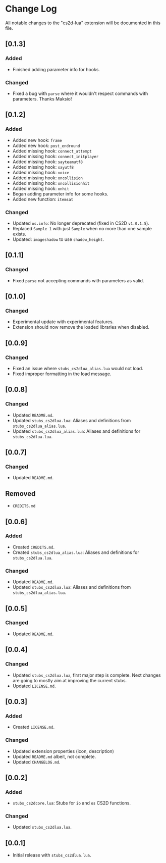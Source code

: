 # Change Log

All notable changes to the "cs2d-lua" extension will be documented in this file.

## [0.1.3]

### Added

-    Finished adding parameter info for hooks.

### Changed

-    Fixed a bug with `parse` where it wouldn't respect commands with parameters. Thanks Maksio!

## [0.1.2]

### Added

-    Added new hook: `frame`
-    Added new hook: `post_endround`
-    Added missing hook: `connect_attempt`
-    Added missing hook: `connect_initplayer`
-    Added missing hook: `sayteamutf8`
-    Added missing hook: `sayutf8`
-    Added missing hook: `voice`
-    Added missing hook: `oncollision`
-    Added missing hook: `oncollisionhit`
-    Added missing hook: `onhit`
-    Began adding parameter info for some hooks.
-    Added new function: `itemsat`

### Changed

-    Updated `os.info`: No longer deprecated (fixed in CS2D `v1.0.1.5`).
-    Replaced `Sample 1` with just `Sample` when no more than one sample exists.
-    Updated: `imageshadow` to use `shadow_height`.

## [0.1.1]

### Changed

-    Fixed `parse` not accepting commands with parameters as valid.

## [0.1.0]

### Changed

-    Experimental update with experimental features.
-    Extension should now remove the loaded libraries when disabled.

## [0.0.9]

### Changed

-    Fixed an issue where `stubs_cs2dlua_alias.lua` would not load.
-    Fixed improper formatting in the load message.

## [0.0.8]

### Changed

-    Updated `README.md`.
-    Updated `stubs_cs2dlua.lua`: Aliases and definitions from `stubs_cs2dlua_alias.lua`.
-    Updated `stubs_cs2dlua_alias.lua`: Aliases and definitions for `stubs_cs2dlua.lua`.

## [0.0.7]

### Changed

-    Updated `README.md`.

## Removed

-    `CREDITS.md`

## [0.0.6]

### Added

-    Created `CREDITS.md`.
-    Created `stubs_cs2dlua_alias.lua`: Aliases and definitions for `stubs_cs2dlua.lua`.

### Changed

-    Updated `README.md`.
-    Updated `stubs_cs2dlua.lua`: Aliases and definitions from `stubs_cs2dlua_alias.lua`.

## [0.0.5]

### Changed

-    Updated `README.md`.

## [0.0.4]

### Changed

-    Updated `stubs_cs2dlua.lua`, first major step is complete. Next changes are going to mostly aim at improving the current stubs.
-    Updated `LICENSE.md`.

## [0.0.3]

### Added

-    Created `LICENSE.md`.

### Changed

-    Updated extension properties (icon, description)
-    Updated `README.md` albeit, not complete.
-    Updated `CHANGELOG.md`.

## [0.0.2]

### Added

-    `stubs_cs2dcore.lua`: Stubs for `io` and `os` CS2D functions.

### Changed

-    Updated `stubs_cs2dlua.lua`.

## [0.0.1]

-    Initial release with `stubs_cs2dlua.lua`.
